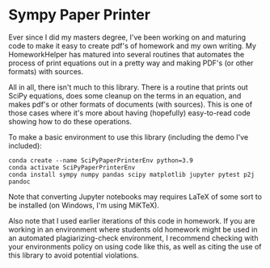 # Sympy Paper Printer

Ever since I did my masters degree, I've been working on and maturing code to make it easy to create pdf's of homework and my own writing.  My HomeworkHelper has matured into several routines that automates the process of print equations out in a pretty way and making PDF's (or other formats) with sources.  

All in all, there isn't much to this library.  There is a routine that prints out SciPy equations, does some cleanup on the terms in an equation, and makes pdf's or other formats of documents (with sources).  This is one of those cases where it's more about having (hopefully) easy-to-read code showing how to do these operations.

To make a basic environment to use this library (including the demo I've included):

```
conda create --name SciPyPaperPrinterEnv python=3.9
conda activate SciPyPaperPrinterEnv
conda install sympy numpy pandas scipy matplotlib jupyter pytest p2j pandoc 
```

Note that converting Jupyter notebooks may requires LaTeX of some sort to be installed (on Windows, I'm using MiKTeX).

Also note that I used earlier iterations of this code in homework.  If you are working in an environment where students old homework might be used in an automated plagiarizing-check environment, I recommend checking with your environments policy on using code like this, as well as citing the use of this library to avoid potential violations.
